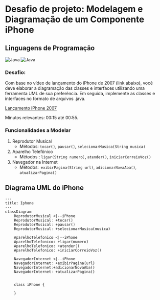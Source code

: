 # Desafio de projeto: Modelagem e Diagramação de um Componente iPhone


## Linguagens de Programação
![Java](https://img.shields.io/badge/java-%23ED8B00.svg?style=for-the-badge&logo=openjdk&logoColor=white)
![Java](https://img.shields.io/static/v1?label=&message=UML&color=FABD14&logo=uml&logoColor=FFFFFF)

### Desafio: 
Com base no vídeo de lançamento do iPhone de 2007 (link abaixo), você deve elaborar a diagramação das classes e interfaces utilizando uma ferramenta UML de sua preferência. Em seguida, implemente as classes e interfaces no formato de arquivos .java.

[Lançamento iPhone 2007](https://www.youtube.com/watch?v=9ou608QQRq8)

Minutos relevantes: 00:15 até 00:55.

### Funcionalidades a Modelar
1. Reprodutor Musical
   - Métodos: `tocar()`, `pausar()`, `selecionarMusica(String musica)`
2. Aparelho Telefônico
    - Métodos : `ligar(String numero)`, `atender()`, `iniciarCorreioVoz()`
3. Navegador na Internet
    - Métodos:` exibirPagina(String url)`, `adicionarNovaAba()`, `atualizarPagina()`

## Diagrama UML do iPhone

```mermaid
---
title: Iphone
---
classDiagram
    ReprodutorMusical <|--iPhone
    ReprodutorMusical: +tocar()
    ReprodutorMusical: +pausar()
    ReprodutorMusical: +selecionarMusica(musica)

    AparelhoTelefonico <|--iPhone
    AparelhoTelefonico: +ligar(numero)
    AparelhoTelefonico: +atender()
    AparelhoTelefonico: +iniciarCorreioVoz()
    
    NavegadorInternet <|--iPhone
    NavegadorInternet: +exibirPagina(url)
    NavegadorInternet:+adicionarNovaAba()
    NavegadorInternet: +atualizarPagina()
  

    class iPhone {
        
    }